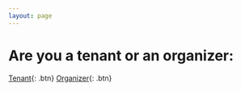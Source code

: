```yaml
---
layout: page
---
```


# Are you a tenant or an organizer:

[Tenant](http://www.google.com){: .btn}  [Organizer](http://www.google.com){: .btn}

